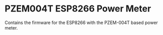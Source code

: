 # PZEM004T ESP8266 Power Meter

Contains the firmware for the ESP8266 with the PZEM-004T based power meter.
